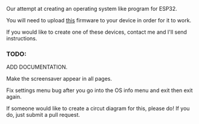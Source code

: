Our attempt at creating an operating system like program for ESP32.

You will need to upload [this](https://github.com/russhughes/st7789_mpy) firmware to your device in order for it to work.

If you would like to create one of these devices, contact me and I'll send instructions.


<h3>TODO:</h3>

ADD DOCUMENTATION.

Make the screensaver appear in all pages.

Fix settings menu bug after you go into the OS info menu and exit then exit again.

If someone would like to create a circut diagram for this, please do! If you do, just submit a pull request.
